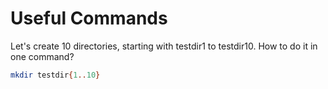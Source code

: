 # Useful Commands

Let's create 10 directories, starting with testdir1 to testdir10. How to do it in one command?
```bash
mkdir testdir{1..10}
```

